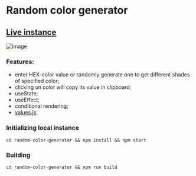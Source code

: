 # Random color generator

## [Live instance](https://jam-random-color-gen.netlify.app/)
![image](https://i.imgur.com/1QVOuRx.png)

### Features:

- enter HEX-color value or randomly generate one to get different shades of specified color;
- clicking on color will copy its value in clipboard;
- useState;
- useEffect;
- conditional rendering;
- [values.js](https://github.com/noeldelgado/values.js).

### Initializing local instance

```
cd random-color-generator && npm install && npm start
```

### Building

```
cd random-color-generator && npm run build
```
